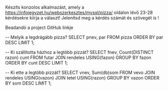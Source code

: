 ﻿Készíts konzolos alkalmazást, amely a https://infojegyzet.hu/webszerkesztes/mysql/pizza/ oldalon lévő 23-28 kérdésekre kiírja a választ!
Jelenítsd meg a kérdés számát és szövegét is !

Beadandó a project GitHub linkje



-- Melyik a legdrágább pizza?
SELECT pnev, par FROM pizza ORDER BY par DESC LIMIT 1;

-- Ki szállította házhoz a legtöbb pizzát?
SELECT fnev, Count(DISTINCT razon) cunt FROM futar JOIN rendeles USING(fazon) GROUP BY fazon ORDER BY cunt DESC LIMIT 1;

-- Ki ette a legtöbb pizzát?
SELECT vnev, Sum(db)som FROM vevo JOIN rendeles USING(vazon) JOIN tetel USING(razon) GROUP BY vazon ORDER BY som DESC LIMIT 1; 